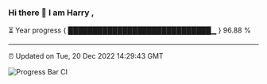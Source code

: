 ### Hi there 👋 I am Harry , 

⏳ Year progress { █████████████████████████████▁ } 96.88 %

---

⏰ Updated on Tue, 20 Dec 2022 14:29:43 GMT

![Progress Bar CI](https://github.com/duykhang68/duykhang68/workflows/Progress%20Bar%20CI/badge.svg)
